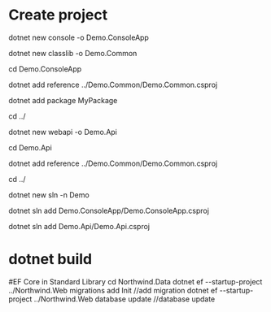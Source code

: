# Create project

dotnet new console -o Demo.ConsoleApp

dotnet new classlib -o Demo.Common

cd Demo.ConsoleApp

dotnet add reference ../Demo.Common/Demo.Common.csproj

dotnet add package MyPackage

cd ../

dotnet new webapi -o Demo.Api

cd Demo.Api

dotnet add reference ../Demo.Common/Demo.Common.csproj

cd ../

dotnet new sln -n Demo

dotnet sln add Demo.ConsoleApp/Demo.ConsoleApp.csproj

dotnet sln add Demo.Api/Demo.Api.csproj

dotnet build
==========================================
#EF Core in Standard Library
cd Northwind.Data
dotnet ef --startup-project ../Northwind.Web migrations add Init  //add migration
dotnet ef --startup-project ../Northwind.Web database update   //database update
